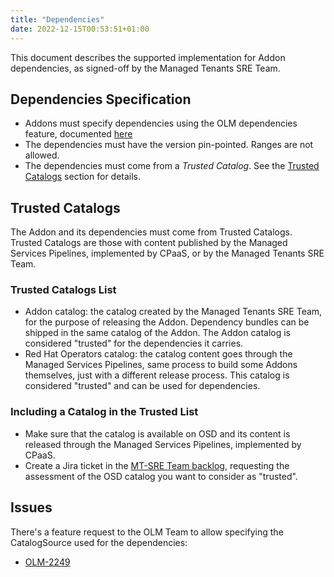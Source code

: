 ```yaml
---
title: "Dependencies"
date: 2022-12-15T00:53:51+01:00
---
```


This document describes the supported implementation for Addon dependencies,
as signed-off by the Managed Tenants SRE Team.

## Dependencies Specification

* Addons must specify dependencies using the OLM dependencies feature,
  documented [here](https://docs.openshift.com/container-platform/4.7/operators/understanding/olm/olm-understanding-dependency-resolution.html)
* The dependencies must have the version pin-pointed. Ranges are not allowed.
* The dependencies must come from a *Trusted Catalog*. See the
  [Trusted Catalogs](#trusted-catalogs) section for details.

## Trusted Catalogs

The Addon and its dependencies must come from Trusted Catalogs. Trusted
Catalogs are those with content published by the Managed Services Pipelines,
implemented by CPaaS, or by the Managed Tenants SRE Team.

### Trusted Catalogs List

* Addon catalog: the catalog created by the Managed Tenants SRE Team, for the
  purpose of releasing the Addon. Dependency bundles can be shipped in the same
  catalog of the Addon. The Addon catalog is considered "trusted" for
  the dependencies it carries.
* Red Hat Operators catalog: the catalog content goes through the Managed
  Services Pipelines, same process to build some Addons themselves, just with
  a different release process. This catalog is considered "trusted" and can be
  used for dependencies.

### Including a Catalog in the Trusted List

* Make sure that the catalog is available on OSD and its content is released
  through the Managed Services Pipelines, implemented by CPaaS.
* Create a Jira ticket in the
  [MT-SRE Team backlog](https://issues.redhat.com/secure/CreateIssue.jspa?pid=12326231&issuetype=3),
  requesting the assessment of the OSD catalog you want to consider as
  "trusted".

## Issues

There's a feature request to the OLM Team to allow specifying the
CatalogSource used for the dependencies:

* [OLM-2249](https://issues.redhat.com/browse/OLM-2249)
